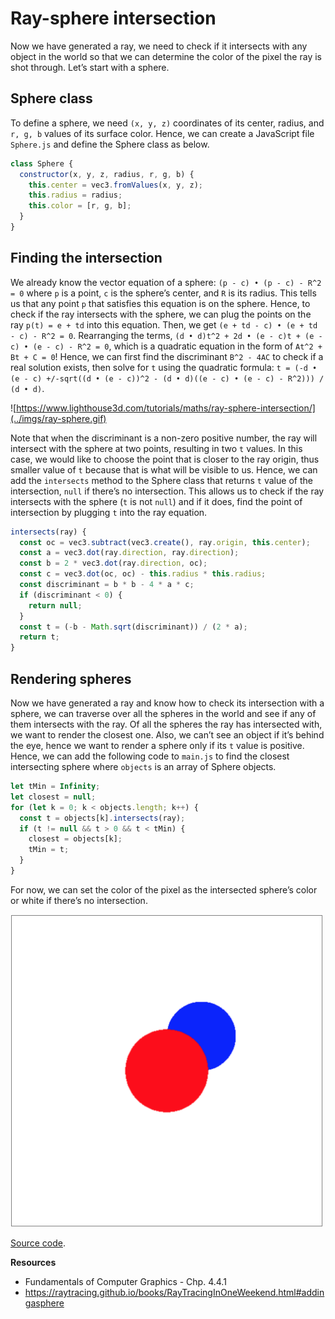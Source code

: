 # Ray-sphere intersection
Now we have generated a ray, we need to check if it intersects with any object in the world so that we can determine the color of the pixel the ray is shot through. Let’s start with a sphere.

## Sphere class
To define a sphere, we need `(x, y, z)` coordinates of its center, radius, and `r, g, b` values of its surface color. Hence, we can create a JavaScript file `Sphere.js` and define the Sphere class as below.

```javascript
class Sphere {
  constructor(x, y, z, radius, r, g, b) {
    this.center = vec3.fromValues(x, y, z);
    this.radius = radius;
    this.color = [r, g, b];
  }
}
```

## Finding the intersection
We already know the vector equation of a sphere: `(p - c) • (p - c) - R^2 = 0` where `p` is a point, `c` is the sphere’s center, and `R` is its radius. This tells us that any point `p` that satisfies this equation is on the sphere. Hence, to check if the ray intersects with the sphere, we can plug the points on the ray `p(t) = e + td` into this equation. Then, we get `(e + td - c) • (e + td - c) - R^2 = 0`. Rearranging the terms, `(d • d)t^2 + 2d • (e - c)t + (e - c) • (e - c) - R^2 = 0`, which is a quadratic equation in the form of `At^2 + Bt + C = 0`! Hence, we can first find the discriminant `B^2 - 4AC` to check if a real solution exists, then solve for `t` using the quadratic formula: `t = (-d • (e - c) +/-sqrt((d • (e - c))^2 - (d • d)((e - c) • (e - c) - R^2))) / (d • d)`.

![https://www.lighthouse3d.com/tutorials/maths/ray-sphere-intersection/](../imgs/ray-sphere.gif)

Note that when the discriminant is a non-zero positive number, the ray will intersect with the sphere at two points, resulting in two `t` values. In this case, we would like to choose the point that is closer to the ray origin, thus smaller value of `t` because that is what will be visible to us. Hence, we can add the `intersects` method to the Sphere class that returns `t` value of the intersection, `null` if there’s no intersection. This allows us to check if the ray intersects with the sphere (`t` is not `null`) and if it does, find the point of intersection by plugging `t` into the ray equation.

```javascript
intersects(ray) {
  const oc = vec3.subtract(vec3.create(), ray.origin, this.center);
  const a = vec3.dot(ray.direction, ray.direction);
  const b = 2 * vec3.dot(ray.direction, oc);
  const c = vec3.dot(oc, oc) - this.radius * this.radius;
  const discriminant = b * b - 4 * a * c;
  if (discriminant < 0) {
    return null;
  }
  const t = (-b - Math.sqrt(discriminant)) / (2 * a);
  return t;
}
```

## Rendering spheres
Now we have generated a ray and know how to check its intersection with a sphere, we can traverse over all the spheres in the world and see if any of them intersects with the ray. Of all the spheres the ray has intersected with, we want to render the closest one. Also, we can’t see an object if it’s behind the eye, hence we want to render a sphere only if its `t` value is positive. Hence, we can add the following code to `main.js` to find the closest intersecting sphere where `objects` is an array of Sphere objects.

```javascript
let tMin = Infinity;
let closest = null;
for (let k = 0; k < objects.length; k++) {
  const t = objects[k].intersects(ray);
  if (t != null && t > 0 && t < tMin) {
    closest = objects[k];
    tMin = t;
  }
}
```

For now, we can set the color of the pixel as the intersected sphere’s color or white if there’s no intersection.

<img src="../imgs/ray-sphere_result.png" alt="red and blue spheres" width="500">

[Source code](https://github.com/sangwo/web-ray-tracer-examples/tree/ray-sphere).

**Resources**
- Fundamentals of Computer Graphics - Chp. 4.4.1
- https://raytracing.github.io/books/RayTracingInOneWeekend.html#addingasphere
